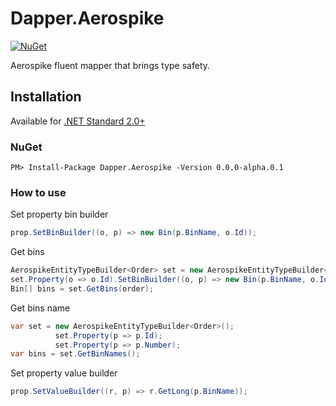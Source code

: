 
[projectUri]: https://github.com/AChehre/Dapper.Aerospike
[projectGit]: git@github.com:AChehre/Dapper.Aerospike.git


# Dapper.Aerospike
[![NuGet](https://img.shields.io/nuget/v/Dapper.Aerospike.svg)](https://www.nuget.org/packages/Dapper.Aerospike)

Aerospike fluent mapper that brings type safety.

## Installation
Available for [.NET Standard 2.0+](https://docs.microsoft.com/en-gb/dotnet/standard/net-standard)

### NuGet
```
PM> Install-Package Dapper.Aerospike -Version 0.0.0-alpha.0.1
```

### How to use
Set property bin builder
```C#
prop.SetBinBuilder((o, p) => new Bin(p.BinName, o.Id));
```
Get bins
```C#
AerospikeEntityTypeBuilder<Order> set = new AerospikeEntityTypeBuilder<Order>();
set.Property(o => o.Id).SetBinBuilder((o, p) => new Bin(p.BinName, o.Id));
Bin[] bins = set.GetBins(order);
```
Get bins name
```C#
var set = new AerospikeEntityTypeBuilder<Order>();
          set.Property(p => p.Id);
          set.Property(p => p.Number);
var bins = set.GetBinNames();
```
Set property value builder
```C#
prop.SetValueBuilder((r, p) => r.GetLong(p.BinName));
```
